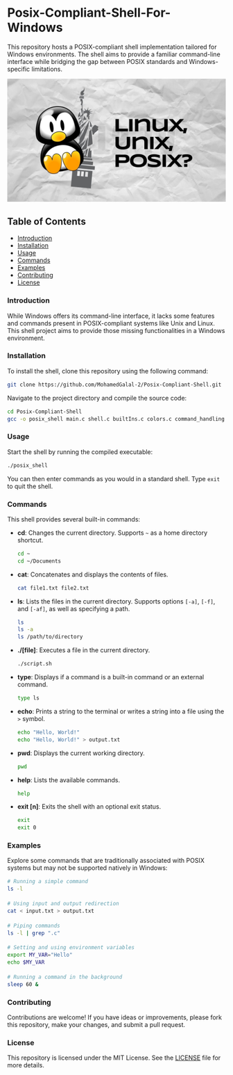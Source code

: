 # Posix-Compliant-Shell-For-Windows

This repository hosts a POSIX-compliant shell implementation tailored for Windows environments. The shell aims to provide a familiar command-line interface while bridging the gap between POSIX standards and Windows-specific limitations.

![Header](https://github.com/MohamedGalal-2/Posix-Complaint-Shell/blob/main/asset.jpg)

## Table of Contents
- [Introduction](#introduction)
- [Installation](#installation)
- [Usage](#usage)
- [Commands](#commands)
- [Examples](#examples)
- [Contributing](#contributing)
- [License](#license)

### Introduction
While Windows offers its command-line interface, it lacks some features and commands present in POSIX-compliant systems like Unix and Linux. This shell project aims to provide those missing functionalities in a Windows environment.

### Installation
To install the shell, clone this repository using the following command:

```bash
git clone https://github.com/MohamedGalal-2/Posix-Compliant-Shell.git
```

Navigate to the project directory and compile the source code:

```bash
cd Posix-Compliant-Shell
gcc -o posix_shell main.c shell.c builtIns.c colors.c command_handling.c parser.c
```

### Usage
Start the shell by running the compiled executable:

```bash
./posix_shell
```

You can then enter commands as you would in a standard shell. Type `exit` to quit the shell.

### Commands
This shell provides several built-in commands:

- **cd**: Changes the current directory. Supports `~` as a home directory shortcut.
  ```sh
  cd ~
  cd ~/Documents
  ```

- **cat**: Concatenates and displays the contents of files.
  ```sh
  cat file1.txt file2.txt
  ```

- **ls**: Lists the files in the current directory. Supports options `[-a]`, `[-f]`, and `[-af]`, as well as specifying a path.
  ```sh
  ls
  ls -a
  ls /path/to/directory
  ```

- **./[file]**: Executes a file in the current directory.
  ```sh
  ./script.sh
  ```

- **type**: Displays if a command is a built-in command or an external command.
  ```sh
  type ls
  ```

- **echo**: Prints a string to the terminal or writes a string into a file using the `>` symbol.
  ```sh
  echo "Hello, World!"
  echo "Hello, World!" > output.txt
  ```

- **pwd**: Displays the current working directory.
  ```sh
  pwd
  ```

- **help**: Lists the available commands.
  ```sh
  help
  ```

- **exit [n]**: Exits the shell with an optional exit status.
  ```sh
  exit
  exit 0
  ```

### Examples
Explore some commands that are traditionally associated with POSIX systems but may not be supported natively in Windows:

```sh
# Running a simple command
ls -l

# Using input and output redirection
cat < input.txt > output.txt

# Piping commands
ls -l | grep ".c"

# Setting and using environment variables
export MY_VAR="Hello"
echo $MY_VAR

# Running a command in the background
sleep 60 &
```

### Contributing
Contributions are welcome! If you have ideas or improvements, please fork this repository, make your changes, and submit a pull request.

### License
This repository is licensed under the MIT License. See the [LICENSE](./LICENSE) file for more details.
